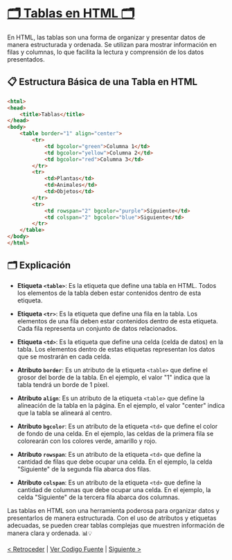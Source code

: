 # [🗂️ Tablas en HTML 🗂️](https://github.com/YonRasgg/Curso-de-Python-Desde-Cero/blob/main/13.HTML/11.Tablas.html)

En HTML, las tablas son una forma de organizar y presentar datos de manera estructurada y ordenada. Se utilizan para mostrar información en filas y columnas, lo que facilita la lectura y comprensión de los datos presentados.

## 📋 Estructura Básica de una Tabla en HTML

```html
<html>
<head>
    <title>Tablas</title>
</head>
<body>
    <table border="1" align="center">
        <tr>
            <td bgcolor="green">Columna 1</td>
            <td bgcolor="yellow">Columna 2</td>
            <td bgcolor="red">Columna 3</td>
        </tr>
        <tr>
            <td>Plantas</td>
            <td>Animales</td>
            <td>Objetos</td>
        </tr>
        <tr>
            <td rowspan="2" bgcolor="purple">Siguiente</td>
            <td colspan="2" bgcolor="blue">Siguiente</td>
        </tr>
    </table>
</body>
</html>
```

## 🗂️ Explicación

- **Etiqueta `<table>`**: Es la etiqueta que define una tabla en HTML. Todos los elementos de la tabla deben estar contenidos dentro de esta etiqueta.

- **Etiqueta `<tr>`**: Es la etiqueta que define una fila en la tabla. Los elementos de una fila deben estar contenidos dentro de esta etiqueta. Cada fila representa un conjunto de datos relacionados.

- **Etiqueta `<td>`**: Es la etiqueta que define una celda (celda de datos) en la tabla. Los elementos dentro de estas etiquetas representan los datos que se mostrarán en cada celda.

- **Atributo `border`**: Es un atributo de la etiqueta `<table>` que define el grosor del borde de la tabla. En el ejemplo, el valor "1" indica que la tabla tendrá un borde de 1 píxel.

- **Atributo `align`**: Es un atributo de la etiqueta `<table>` que define la alineación de la tabla en la página. En el ejemplo, el valor "center" indica que la tabla se alineará al centro.

- **Atributo `bgcolor`**: Es un atributo de la etiqueta `<td>` que define el color de fondo de una celda. En el ejemplo, las celdas de la primera fila se colorearán con los colores verde, amarillo y rojo.

- **Atributo `rowspan`**: Es un atributo de la etiqueta `<td>` que define la cantidad de filas que debe ocupar una celda. En el ejemplo, la celda "Siguiente" de la segunda fila abarca dos filas.

- **Atributo `colspan`**: Es un atributo de la etiqueta `<td>` que define la cantidad de columnas que debe ocupar una celda. En el ejemplo, la celda "Siguiente" de la tercera fila abarca dos columnas.

Las tablas en HTML son una herramienta poderosa para organizar datos y presentarlos de manera estructurada. Con el uso de atributos y etiquetas adecuadas, se pueden crear tablas complejas que muestren información de manera clara y ordenada. 📊💡

[< Retroceder](https://github.com/YonRasgg/Curso-de-Python-Desde-Cero/blob/main/13.HTML/10.ListaDefiniciones.md) | [Ver Codigo Fuente](https://github.com/YonRasgg/Curso-de-Python-Desde-Cero/blob/main/13.HTML/11.Tablas.html) | [Siguiente >](https://github.com/YonRasgg/Curso-de-Python-Desde-Cero/blob/main/13.HTML/12.Formularios.md)
